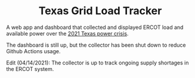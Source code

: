 <div align="center">

# Texas Grid Load Tracker

</div>

A web app and dashboard that collected and displayed ERCOT load and available power over the [2021 Texas power crisis](https://en.wikipedia.org/wiki/2021_Texas_power_crisis).

The dashboard is still up, but the collector has been shut down to reduce Github Actions usage.

Edit (04/14/2021): The collector is up to track ongoing supply shortages in the ERCOT system.
